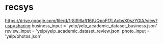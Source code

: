 # recsys
https://drive.google.com/file/d/1r8iSl6aft16tUQpoFf7LAcbsX0szYGlA/view?usp=sharing
business_input = 'yelp/yelp_academic_dataset_business.json'
review_input = 'yelp/yelp_academic_dataset_review.json'
photo_input = 'yelp/photos.json'
